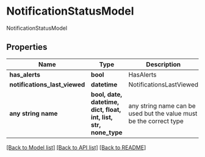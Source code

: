 # NotificationStatusModel

NotificationStatusModel

## Properties
Name | Type | Description | Notes
------------ | ------------- | ------------- | -------------
**has_alerts** | **bool** | HasAlerts | [optional] 
**notifications_last_viewed** | **datetime** | NotificationsLastViewed | [optional] 
**any string name** | **bool, date, datetime, dict, float, int, list, str, none_type** | any string name can be used but the value must be the correct type | [optional]

[[Back to Model list]](../README.md#documentation-for-models) [[Back to API list]](../README.md#documentation-for-api-endpoints) [[Back to README]](../README.md)


